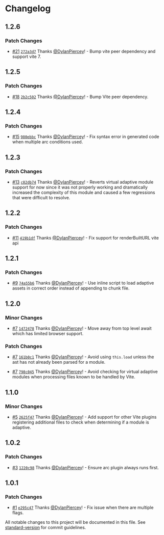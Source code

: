 # Changelog

## 1.2.6

### Patch Changes

- [#21](https://github.com/marko-js/arc-vite/pull/21) [`272a3d7`](https://github.com/marko-js/arc-vite/commit/272a3d7fb1e5b27cfb1fa380f1ea565e2685f856) Thanks [@DylanPiercey](https://github.com/DylanPiercey)! - Bump vite peer dependency and support vite 7.

## 1.2.5

### Patch Changes

- [#18](https://github.com/marko-js/arc-vite/pull/18) [`2b2c502`](https://github.com/marko-js/arc-vite/commit/2b2c50291ceb5cbe2afaf3e006e3cf4a6b35eec8) Thanks [@DylanPiercey](https://github.com/DylanPiercey)! - Bump Vite peer dependency.

## 1.2.4

### Patch Changes

- [#15](https://github.com/marko-js/arc-vite/pull/15) [`980ebbc`](https://github.com/marko-js/arc-vite/commit/980ebbcae63e98b6daff9f72a131e9d6352a8eb2) Thanks [@DylanPiercey](https://github.com/DylanPiercey)! - Fix syntax error in generated code when multiple arc conditions used.

## 1.2.3

### Patch Changes

- [#13](https://github.com/marko-js/arc-vite/pull/13) [`c82db74`](https://github.com/marko-js/arc-vite/commit/c82db74446af0b36ec64d193643ae0ab7fca25c4) Thanks [@DylanPiercey](https://github.com/DylanPiercey)! - Reverts virtual adaptive module support for now since it was not properly working and dramatically increased the complexity of this module and caused a few regressions that were difficult to resolve.

## 1.2.2

### Patch Changes

- [#11](https://github.com/marko-js/arc-vite/pull/11) [`419b1df`](https://github.com/marko-js/arc-vite/commit/419b1df8cc1fd7972b5cb536fc0beb100a9e2e99) Thanks [@DylanPiercey](https://github.com/DylanPiercey)! - Fix support for renderBuiltURL vite api

## 1.2.1

### Patch Changes

- [#9](https://github.com/marko-js/arc-vite/pull/9) [`74a55b6`](https://github.com/marko-js/arc-vite/commit/74a55b604a476952e83f6d9f1dea66fa774b4422) Thanks [@DylanPiercey](https://github.com/DylanPiercey)! - Use inline script to load adaptive assets in correct order instead of appending to chunk file.

## 1.2.0

### Minor Changes

- [#7](https://github.com/marko-js/arc-vite/pull/7) [`1472478`](https://github.com/marko-js/arc-vite/commit/14724786236fc0373eb13bc164eaa059b99a3f18) Thanks [@DylanPiercey](https://github.com/DylanPiercey)! - Move away from top level await which has limited browser support.

### Patch Changes

- [#7](https://github.com/marko-js/arc-vite/pull/7) [`161b0c1`](https://github.com/marko-js/arc-vite/commit/161b0c14ea8dc1349a9b6461b29d424eee7ffb25) Thanks [@DylanPiercey](https://github.com/DylanPiercey)! - Avoid using `this.load` unless the ast has not already been parsed for a module.

- [#7](https://github.com/marko-js/arc-vite/pull/7) [`798c045`](https://github.com/marko-js/arc-vite/commit/798c045de06c2bec2c7706ca029d11371746ebd6) Thanks [@DylanPiercey](https://github.com/DylanPiercey)! - Avoid checking for virtual adaptive modules when processing files known to be handled by Vite.

## 1.1.0

### Minor Changes

- [#5](https://github.com/marko-js/arc-vite/pull/5) [`2625f47`](https://github.com/marko-js/arc-vite/commit/2625f47556f8433f95a01a908cd482dbc1229e40) Thanks [@DylanPiercey](https://github.com/DylanPiercey)! - Add support for other Vite plugins registering additional files to check when determining if a module is adaptive.

## 1.0.2

### Patch Changes

- [#3](https://github.com/marko-js/arc-vite/pull/3) [`1220c98`](https://github.com/marko-js/arc-vite/commit/1220c98ca71d8bc941ca7cce42aa291f7c5a33f3) Thanks [@DylanPiercey](https://github.com/DylanPiercey)! - Ensure arc plugin always runs first.

## 1.0.1

### Patch Changes

- [#1](https://github.com/marko-js/arc-vite/pull/1) [`e295c47`](https://github.com/marko-js/arc-vite/commit/e295c4720df3cd7a6e9e2bde61862857a3eff01e) Thanks [@DylanPiercey](https://github.com/DylanPiercey)! - Fix issue when there are multiple flags.

All notable changes to this project will be documented in this file. See [standard-version](https://github.com/conventional-changelog/standard-version) for commit guidelines.

